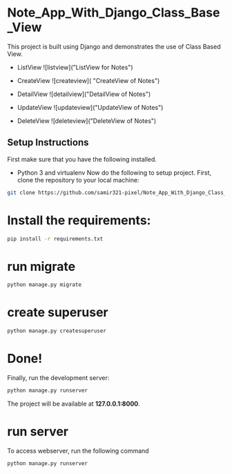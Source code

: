 # Note_App_With_Django_Class_Base_View
This project is built using Django and demonstrates the use of Class Based View.
* ListView
![listview]("ListView for Notes")

* CreateView
![createview]( "CreateView of Notes")

* DetailView
![detailview]("DetailView of Notes")

* UpdateView
![updateview]("UpdateView of Notes")

* DeleteView
![deleteview]("DeleteView of Notes")

## Setup Instructions
First make sure that you have the following installed.
* Python 3 and virtualenv
Now do the following to setup project.
First, clone the repository to your local machine:

```bash
git clone https://github.com/samir321-pixel/Note_App_With_Django_Class_Base_View.git
```

# Install the requirements:
```bash
pip install -r requirements.txt
```

# run migrate
```bash
python manage.py migrate
```

# create superuser
```bash
python manage.py createsuperuser
```

# Done!
Finally, run the development server:

```bash
python manage.py runserver
```

The project will be available at **127.0.0.1:8000**.

# run server
To access webserver, run the following command

```bash
python manage.py runserver
```
